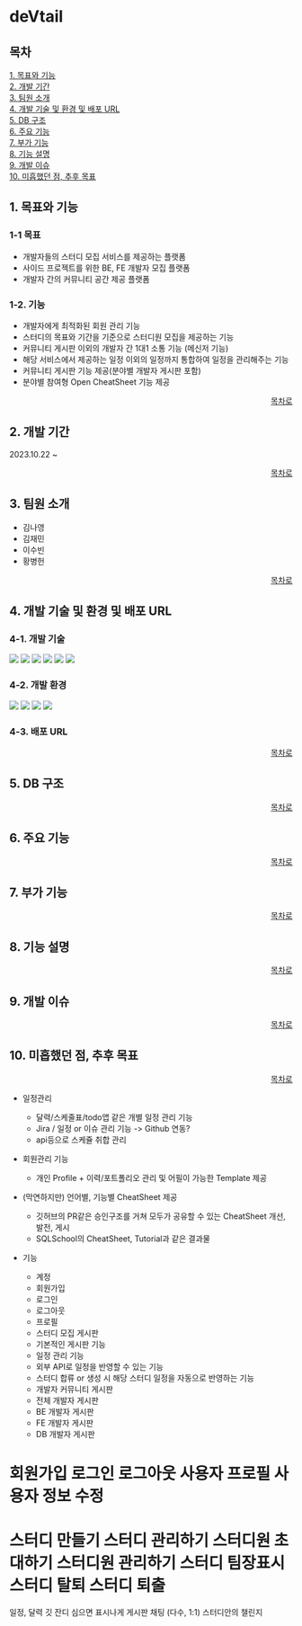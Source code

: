 # deVtail

## 목차
[1. 목표와 기능](#1-목표와-기능)<br>
[2. 개발 기간](#2-개발-기간)<br>
[3. 팀원 소개](#3-팀원-소개)<br>
[4. 개발 기술 및 환경 및 배포 URL](#4-개발-기술-및-환경-및-배포-url)<br>
[5. DB 구조](#5-db-구조)<br>
[6. 주요 기능](#6-주요-기능)<br>
[7. 부가 기능](#7-부가-기능)<br>
[8. 기능 설명](#8-기능-설명)<br>
[9. 개발 이슈](#9-개발-이슈)<br>
[10. 미흡했던 점, 추후 목표](#10-미흡했던-점-추후-목표)

## 1. 목표와 기능
### 1-1 목표
- 개발자들의 스터디 모집 서비스를 제공하는 플랫폼
- 사이드 프로젝트를 위한 BE, FE 개발자 모집 플랫폼
- 개발자 간의 커뮤니티 공간 제공 플랫폼

### 1-2. 기능
- 개발자에게 최적화된 회원 관리 기능
- 스터디의 목표와 기간을 기준으로 스터디원 모집을 제공하는 기능
- 커뮤니티 게시판 이외의 개발자 간 1대1 소통 기능 (메신저 기능)
- 해당 서비스에서 제공하는 일정 이외의 일정까지 통합하여 일정을 관리해주는 기능
- 커뮤니티 게시판 기능 제공(분야별 개발자 게시판 포함)
- 분야별 참여형 Open CheatSheet 기능 제공

[<p style="text-align: right;">목차로</p>](#목차)

## 2. 개발 기간
2023.10.22 ~

[<p style="text-align: right;">목차로</p>](#목차)

## 3. 팀원 소개
- 김나영
- 김재민
- 이수빈
- 황병헌

[<p style="text-align: right;">목차로</p>](#목차)

## 4. 개발 기술 및 환경 및 배포 URL
### 4-1. 개발 기술
<!-- FRONT -->
<img src="https://img.shields.io/badge/HTML5-E34F26?style=flat-square&logo=html5&logoColor=white"/>
<img src="https://img.shields.io/badge/CSS3-1572B6?style=flat-square&logo=css3&logoColor=white"/>
<img src="https://img.shields.io/badge/javascript-F7DF1E?style=flat-square&logo=javascript&logoColor=white">
<img src="https://img.shields.io/badge/tailwindcss-06B6D4?style=flat-square&logo=tailwindcss&logoColor=white"/>
<!-- BACK -->
<img src="https://img.shields.io/badge/python-3776AB?style=flat-square&logo=python&logoColor=white"/>
<img src="https://img.shields.io/badge/django-092E20?style=flat-square&logo=django&logoColor=white"/>
<!-- DB -->
<!-- <img src="https://img.shields.io/badge/텍스트-컬러코드?style=flat-square&logo=아이콘이름&logoColor=white"/> -->

### 4-2. 개발 환경
<img src="https://img.shields.io/badge/visualstudio-007ACC?style=flat-square&logo=visualstudio&logoColor=white">
<img src="https://img.shields.io/badge/GitHub-181717?style=flat-square&logo=GitHub&logoColor=white"/>
<img src="https://img.shields.io/badge/Figma-F24E1E?style=flat-square&logo=Figma&logoColor=white"/>
<img src="https://img.shields.io/badge/discord-5865F2?style=flat-square&logo=discord&logoColor=white"/>

### 4-3. 배포 URL

[<p style="text-align: right;">목차로</p>](#목차)

## 5. DB 구조


[<p style="text-align: right;">목차로</p>](#목차)

## 6. 주요 기능

[<p style="text-align: right;">목차로</p>](#목차)

## 7. 부가 기능


[<p style="text-align: right;">목차로</p>](#목차)

## 8. 기능 설명

[<p style="text-align: right;">목차로</p>](#목차)

## 9. 개발 이슈

[<p style="text-align: right;">목차로</p>](#목차)

## 10. 미흡했던 점, 추후 목표

[<p style="text-align: right;">목차로</p>](#목차)

- 일정관리
  - 달력/스케줄표/todo앱 같은 개별 일정 관리 기능
  - Jira / 일정 or 이슈 관리 기능  -> Github 연동?
  - api등으로 스케쥴 취합 관리

- 회원관리 기능
  - 개인 Profile + 이력/포트폴리오 관리 및 어필이 가능한 Template 제공

- (막연하지만) 언어별, 기능별 CheatSheet 제공
  - 깃허브의 PR같은 승인구조를 거쳐 모두가 공유할 수 있는 CheatSheet 개선, 발전, 게시
  - SQLSchool의 CheatSheet, Tutorial과 같은 결과물


- 기능
    - 계정
    - 회원가입
    - 로그인
    - 로그아웃
    - 프로필
    - 스터디 모집 게시판
    - 기본적인 게시판 기능
    - 일정 관리 기능
    - 외부 API로 일정을 반영할 수 있는 기능
    - 스터디 합류 or 생성 시 해당 스터디 일정을 자동으로 반영하는 기능
    - 개발자 커뮤니티 게시판
    - 전체 개발자 게시판
    - BE 개발자 게시판
    - FE 개발자 게시판
    - DB 개발자 게시판

회원가입
로그인
로그아웃
사용자 프로필
사용자 정보 수정
==============
스터디 만들기
스터디 관리하기
스터디원 초대하기
스터디원 관리하기
스터디 팀장표시
스터디 탈퇴
스터디 퇴출
==============
일정, 달력
깃 잔디 심으면 표시나게
게시판
채팅 (다수, 1:1)
스터디안의 챌린지
    